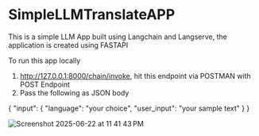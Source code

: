 # SimpleLLMTranslateAPP
This is a simple LLM App built using Langchain and Langserve, the application is created using FASTAPI

To run this app locally
1. http://127.0.0.1:8000/chain/invoke, hit this endpoint via POSTMAN with POST Endpoint
2. Pass the following as JSON body

{
  "input": {
    "language": "your choice",
    "user_input": "your sample text"
  }
}

![Screenshot 2025-06-22 at 11 41 43 PM](https://github.com/user-attachments/assets/9aa15495-81c1-4d51-a344-2716e36f13e5)
